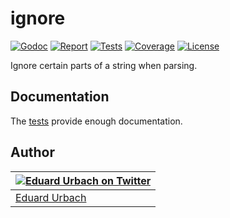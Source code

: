 # ignore

[![Godoc][godoc-image]][godoc-url]
[![Report][report-image]][report-url]
[![Tests][tests-image]][tests-url]
[![Coverage][coverage-image]][coverage-url]
[![License][license-image]][license-url]

Ignore certain parts of a string when parsing.

## Documentation

The [tests](Reader_test.go) provide enough documentation.

## Author

| [![Eduard Urbach on Twitter](https://gravatar.com/avatar/16ed4d41a5f244d1b10de1b791657989?s=70)](https://twitter.com/eduardurbach "Follow @eduardurbach on Twitter") |
|---|
| [Eduard Urbach](https://eduardurbach.com) |

[godoc-image]: https://godoc.org/github.com/akyoto/ignore?status.svg
[godoc-url]: https://godoc.org/github.com/akyoto/ignore
[report-image]: https://goreportcard.com/badge/github.com/akyoto/ignore
[report-url]: https://goreportcard.com/report/github.com/akyoto/ignore
[tests-image]: https://cloud.drone.io/api/badges/akyoto/ignore/status.svg
[tests-url]: https://cloud.drone.io/akyoto/ignore
[coverage-image]: https://codecov.io/gh/akyoto/ignore/graph/badge.svg
[coverage-url]: https://codecov.io/gh/akyoto/ignore
[license-image]: https://img.shields.io/badge/license-MIT-blue.svg
[license-url]: https://github.com/akyoto/ignore/blob/master/LICENSE